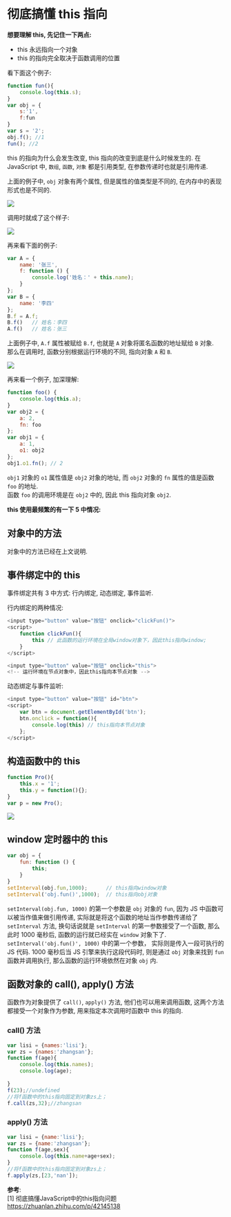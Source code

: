 # 彻底搞懂 this 指向

**想要理解 this, 先记住一下两点:**

- this 永远指向一个对象
- this 的指向完全取决于函数调用的位置

看下面这个例子:

```javascript
function fun(){
    console.log(this.s);
}
var obj = {
    s:'1',
    f:fun
}
var s = '2';
obj.f(); //1
fun(); //2
```

this 的指向为什么会发生改变, this 指向的改变到底是什么时候发生的.
在 JavaScript 中, `数组`, `函数`, `对象` 都是引用类型, 在参数传递时也就是引用传递.

上面的例子中, `obj` 对象有两个属性, 但是属性的值类型是不同的, 在内存中的表现形式也是不同的.

![](https://pic1.zhimg.com/80/v2-d8344e9d298a58727e08d7a36ea4c8d0_720w.jpg)

调用时就成了这个样子:

![](https://pic2.zhimg.com/80/v2-ddd9067ff2cbccbd380604d656775a4d_720w.jpg)

再来看下面的例子:

```JavaScript
var A = {
    name: '张三',
    f: function () {
        console.log('姓名：' + this.name);
    }
};
var B = {
    name: '李四'
};
B.f = A.f;
B.f()   // 姓名：李四
A.f()   // 姓名：张三
```

上面例子中, `A.f` 属性被赋给 `B.f`, 也就是 `A` 对象将匿名函数的地址赋给 `B` 对象.\
那么在调用时, 函数分别根据运行环境的不同, 指向对象 `A` 和 `B`.

![](https://pic2.zhimg.com/80/v2-cbc152bda151b900e508a217cd4d2bb9_720w.jpg)

再来看一个例子, 加深理解:

```JavaScript
function foo() {
    console.log(this.a);
}
var obj2 = {
    a: 2,
    fn: foo
};
var obj1 = {
    a: 1,
    o1: obj2
};
obj1.o1.fn(); // 2
```

`obj1` 对象的 `o1` 属性值是 `obj2` 对象的地址, 而 `obj2` 对象的 `fn` 属性的值是函数 `foo` 的地址.\
函数 `foo` 的调用环境是在 `obj2` 中的, 因此 this 指向对象 `obj2`.

**this 使用最频繁的有一下 5 中情况:**

## 对象中的方法

对象中的方法已经在上文说明.

## 事件绑定中的 this

事件绑定共有 3 中方式: 行内绑定, 动态绑定, 事件监听.

行内绑定的两种情况:

```JavaScript
<input type="button" value="按钮" onclick="clickFun()">
<script>
    function clickFun(){
        this // 此函数的运行环境在全局window对象下，因此this指向window;
    }
</script>

<input type="button" value="按钮" onclick="this">
<!-- 运行环境在节点对象中，因此this指向本节点对象 -->
```

动态绑定与事件监听:

```JavaScript
<input type="button" value="按钮" id="btn">
<script>
    var btn = document.getElementById('btn');
    btn.onclick = function(){
        console.log(this) // this指向本节点对象
    };
</script>
```

## 构造函数中的 this

```JavaScript
function Pro(){
    this.x = '1';
    this.y = function(){};
}
var p = new Pro();
```

![](https://pic2.zhimg.com/80/v2-7ce5f71bd0865872b513a88fabb597fd_720w.jpg)

## window 定时器中的 this

```javascript
var obj = {
	fun: function () {
		this;
	}
}
setInterval(obj.fun,1000);      // this指向window对象
setInterval('obj.fun()',1000);  // this指向obj对象
```

`setInterval(obj.fun, 1000)` 的第一个参数是 `obj` 对象的 `fun`, 因为 JS 中函数可以被当作值来做引用传递, 实际就是将这个函数的地址当作参数传递给了 `setInterval` 方法, 换句话说就是 `setInterval` 的第一参数接受了一个函数, 那么此时 1000 毫秒后, 函数的运行就已经实在 `window` 对象下了.\
`setInterval('obj.fun()', 1000)` 中的第一个参数， 实际则是传入一段可执行的 JS 代码. 1000 毫秒后当 JS 引擎来执行这段代码时, 则是通过 `obj` 对象来找到 `fun` 函数并调用执行, 那么函数的运行环境依然在对象 `obj` 内.

## 函数对象的 call(), apply() 方法

函数作为对象提供了 `call()`, `apply()` 方法, 他们也可以用来调用函数, 这两个方法都接受一个对象作为参数, 用来指定本次调用时函数中 this 的指向.

### call() 方法

```javascript
var lisi = {names:'lisi'};
var zs = {names:'zhangsan'};
function f(age){
    console.log(this.names);
    console.log(age);
    
}
f(23);//undefined
//将f函数中的this指向固定到对象zs上；
f.call(zs,32);//zhangsan
```

### apply() 方法

```javascript
var lisi = {name:'lisi'};
var zs = {name:'zhangsan'};
function f(age,sex){
	console.log(this.name+age+sex);
}
//将f函数中的this指向固定到对象zs上；
f.apply(zs,[23,'nan']);
```

**参考**:\
[1] 彻底搞懂JavaScript中的this指向问题 https://zhuanlan.zhihu.com/p/42145138
